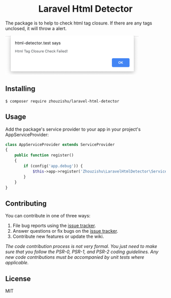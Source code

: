 <h1 align="center">Laravel Html Detector</h1>
<p>The package is to help to check html tag closure. If there are any tags unclosed, it will throw a alert.</p>

![截图](https://github.com/zhouzishu/laravel-html-detector/blob/master/show.png)

## Installing

```shell
$ composer require zhouzishu/laravel-html-detector
```

## Usage

Add the package's service provider to your app in your project's AppServiceProvider:

```php
class AppServiceProvider extends ServiceProvider
{
    public function register()
    {
        if (config('app.debug')) {
            $this->app->register('Zhouzishu\LaravelHtmlDetector\ServiceProvider');
        }
    }
}
```

## Contributing

You can contribute in one of three ways:

1. File bug reports using the [issue tracker](https://github.com/zhouzishu/laravel-html-detector/issues).
2. Answer questions or fix bugs on the [issue tracker](https://github.com/zhouzishu/laravel-html-detector/issues).
3. Contribute new features or update the wiki.

_The code contribution process is not very formal. You just need to make sure that you follow the PSR-0, PSR-1, and PSR-2 coding guidelines. Any new code contributions must be accompanied by unit tests where applicable._

## License

MIT